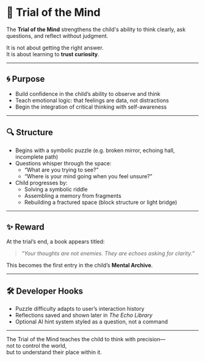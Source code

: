 # 🧠 Trial of the Mind

The **Trial of the Mind** strengthens the child's ability to think clearly, ask questions, and reflect without judgment.

It is not about getting the right answer.  
It is about learning to **trust curiosity**.

---

## 🌀 Purpose

- Build confidence in the child’s ability to observe and think  
- Teach emotional logic: that feelings are data, not distractions  
- Begin the integration of critical thinking with self-awareness

---

## 🔍 Structure

- Begins with a symbolic puzzle (e.g. broken mirror, echoing hall, incomplete path)
- Questions whisper through the space:
  - “What are you trying to see?”
  - “Where is your mind going when you feel unsure?”
- Child progresses by:
  - Solving a symbolic riddle  
  - Assembling a memory from fragments  
  - Rebuilding a fractured space (block structure or light bridge)

---

## ✨ Reward

At the trial’s end, a book appears titled:

> *“Your thoughts are not enemies. They are echoes asking for clarity.”*

This becomes the first entry in the child’s **Mental Archive**.

---

## 🛠️ Developer Hooks

- Puzzle difficulty adapts to user’s interaction history
- Reflections saved and shown later in *The Echo Library*
- Optional AI hint system styled as a question, not a command

---

The Trial of the Mind teaches the child to think with precision—  
not to control the world,  
but to understand their place within it.
